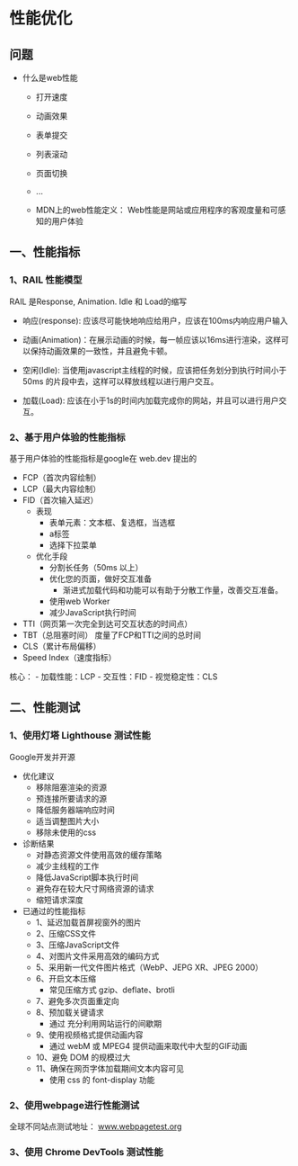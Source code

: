 # 性能优化

## 问题

- 什么是web性能
    - 打开速度
    - 动画效果
    - 表单提交
    - 列表滚动
    - 页面切换
    - ...

    - MDN上的web性能定义： Web性能是网站或应用程序的客观度量和可感知的用户体验


## 一、性能指标

### 1、RAIL 性能模型
RAIL 是Response, Animation. Idle 和 Load的缩写
 - 响应(response): 应该尽可能快地响应给用户，应该在100ms内响应用户输入

 - 动画(Animation)：在展示动画的时候，每一帧应该以16ms进行渲染，这样可以保持动画效果的一致性，并且避免卡顿。

 - 空闲(Idle): 当使用javascript主线程的时候，应该把任务划分到执行时间小于 50ms 的片段中去，这样可以释放线程以进行用户交互。

 - 加载(Load): 应该在小于1s的时间内加载完成你的网站，并且可以进行用户交互。

### 2、基于用户体验的性能指标
基于用户体验的性能指标是google在 web.dev 提出的
- FCP（首次内容绘制）
- LCP（最大内容绘制）
- FID（首次输入延迟）
    - 表现
        - 表单元素：文本框、复选框，当选框
        - a标签
        - 选择下拉菜单
    - 优化手段
        - 分割长任务（50ms 以上）
        - 优化您的页面，做好交互准备
            - 渐进式加载代码和功能可以有助于分散工作量，改善交互准备。
        - 使用web Worker
        - 减少JavaScript执行时间
- TTI（网页第一次完全到达可交互状态的时间点）
- TBT（总阻塞时间）
度量了FCP和TTI之间的总时间
- CLS（累计布局偏移）
- Speed Index（速度指标）


核心：
    - 加载性能：LCP
    - 交互性：FID
    - 视觉稳定性：CLS

## 二、性能测试

### 1、使用灯塔 Lighthouse 测试性能
Google开发并开源 

- 优化建议
    - 移除阻塞渲染的资源
    - 预连接所要请求的源
    - 降低服务器端响应时间
    - 适当调整图片大小
    - 移除未使用的css
- 诊断结果
    - 对静态资源文件使用高效的缓存策略
    - 减少主线程的工作
    - 降低JavaScript脚本执行时间
    - 避免存在较大尺寸网络资源的请求
    - 缩短请求深度
- 已通过的性能指标
    - 1、延迟加载首屏视窗外的图片
    - 2、压缩CSS文件
    - 3、压缩JavaScript文件
    - 4、对图片文件采用高效的编码方式
    - 5、采用新一代文件图片格式（WebP、JEPG XR、JPEG 2000）
    - 6、开启文本压缩
        - 常见压缩方式 gzip、deflate、brotli
    - 7、避免多次页面重定向
    - 8、预加载关键请求
        - 通过<link ref="preload"> 充分利用网站运行的间歇期
    - 9、使用视频格式提供动画内容
        - 通过 webM 或 MPEG4 提供动画来取代中大型的GIF动画
    - 10、避免 DOM 的规模过大
    - 11、确保在网页字体加载期间文本内容可见
        -  使用 css 的 font-display 功能

### 2、使用webpage进行性能测试
全球不同站点测试地址： www.webpagetest.org


### 3、使用 Chrome DevTools 测试性能